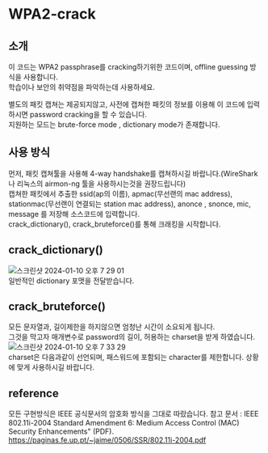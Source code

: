 # WPA2-crack



## 소개

이 코드는 WPA2 passphrase를 cracking하기위한 코드이며, offline guessing 방식을 사용합니다.  
학습이나 보안의 취약점을 파악하는데 사용하세요.

별도의 패킷 캡쳐는 제공되지않고, 사전에 캡쳐한 패킷의 정보를 이용해 이 코드에 입력하시면 password cracking을 할 수 있습니다.  
지원하는 모드는 brute-force mode , dictionary mode가 존재합니다.  


## 사용 방식
먼저, 패킷 캡쳐툴을 사용해 4-way handshake를 캡쳐하시길 바랍니다.(WireShark나 리눅스의 airmon-ng 툴을 사용하시는것을 권장드립니다)  
캡쳐한 패킷에서 추출한 ssid(ap의 이름), apmac(무선랜의 mac address), stationmac(무선랜이 연결되는 station mac address), anonce , snonce, mic, message
를 저장해 소스코드에 입력합니다.  
crack_dictionary(), crack_bruteforce()를 통해 크래킹을 시작합니다.  



## crack_dictionary()
![스크린샷 2024-01-10 오후 7 29 01](https://github.com/kjs990114/WPA2-crack/assets/50402527/44512dfd-05a9-42fe-9841-e5d2dafa88ba)  
일반적인 dictionary 포맷을 전달받습니다.

## crack_bruteforce()

모든 문자열과, 길이제한을 하지않으면 엄청난 시간이 소요되게 됩니다.   
그것을 막고자 매개변수로 password의 길이, 허용하는 charset을 받게 하였습니다.  
![스크린샷 2024-01-10 오후 7 33 29](https://github.com/kjs990114/WPA2-crack/assets/50402527/c9834849-87e6-47f9-b17d-998dbb11f025)  
charset은 다음과같이 선언되며, 패스워드에 포함되는 character를 제한합니다.
상황에 맞게 사용하시길 바랍니다.


## reference

모든 구현방식은 IEEE 공식문서의 암호화 방식을 그대로 따랐습니다.
참고 문서 : IEEE 802.11i-2004 Standard Amendment 6: Medium Access Control (MAC) Security Enhancements" (PDF).
https://paginas.fe.up.pt/~jaime/0506/SSR/802.11i-2004.pdf




